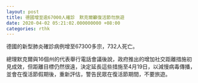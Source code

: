 ```yaml
---
layout: post
title: 德國增至逾67000人確診　默克爾籲復活節勿旅遊
date: 2020-04-02 05:21:02.000000000 +08:00
categories: rthk
---
```


德國的新型肺炎確診病例增至67300多宗，732人死亡。

總理默克爾與16個州的代表舉行電話會議後說，政府推出的增加社交距離措施初見成效，但距離目標仍然很遠，決定延長這些措施至4月19日，以減慢病毒傳播，並會在復活節假期後，重新評估，警告民眾在復活節期間，不要旅遊。

